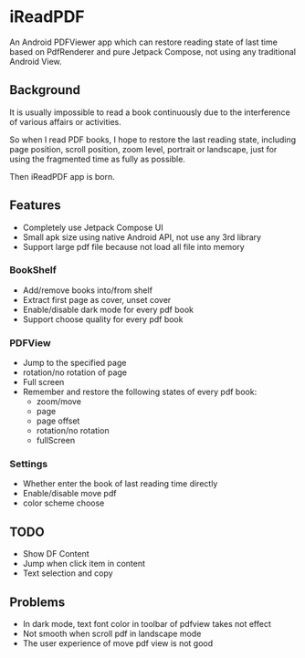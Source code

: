 # iReadPDF
An Android PDFViewer app which can restore reading state of last time based on PdfRenderer and pure Jetpack Compose, not using any traditional Android View. 

## Background
It is usually impossible to read a book continuously due to the interference of various affairs or activities. 

So when I read PDF books, I hope to restore the last reading state, including page position, scroll position,  zoom level, portrait or landscape, just for using the fragmented time as fully as possible. 

Then iReadPDF app is born.

## Features
- Completely use Jetpack Compose UI
- Small apk size using native Android API, not use any 3rd library
- Support large pdf file because not load all file into memory


### BookShelf
- Add/remove books into/from shelf
- Extract first page as cover, unset cover
- Enable/disable dark mode for every pdf book
- Support choose quality for every pdf book

### PDFView
- Jump to the specified page
- rotation/no rotation of page
- Full screen
- Remember and restore the following states of every pdf book:
  - zoom/move
  - page
  - page offset
  - rotation/no rotation
  - fullScreen


### Settings
- Whether enter the book of last reading time directly
- Enable/disable move pdf
- color scheme choose

## TODO
- Show DF Content
- Jump when click item in content
- Text selection and copy


## Problems
- In dark mode, text font color in toolbar of pdfview takes not effect
- Not smooth when scroll pdf in landscape mode
- The user experience of move pdf view is not good